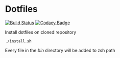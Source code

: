 # Dotfiles
[![Build Status](https://travis-ci.org/flygare/dotfiles.svg?branch=master)](https://travis-ci.org/flygare/dotfiles)
[![Codacy Badge](https://api.codacy.com/project/badge/Grade/79701d0aeba449a3abfc2198c5d03769)](https://www.codacy.com/app/flygare/dotfiles?utm_source=github.com&utm_medium=referral&utm_content=flygare/dotfiles&utm_campaign=badger)

Install dotfiles on cloned repository
```
./install.sh
```

Every file in the *bin* directory will be added to zsh path

